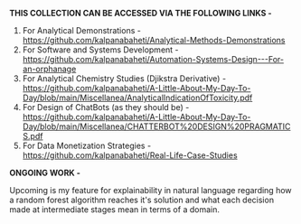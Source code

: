 
**THIS COLLECTION CAN BE ACCESSED VIA THE FOLLOWING LINKS -**

1. For Analytical Demonstrations - https://github.com/kalpanabaheti/Analytical-Methods-Demonstrations
2. For Software and Systems Development - https://github.com/kalpanabaheti/Automation-Systems-Design---For-an-orphanage
3. For Analytical Chemistry Studies (Djikstra Derivative) - https://github.com/kalpanabaheti/A-Little-About-My-Day-To-Day/blob/main/Miscellanea/AnalyticalIndicationOfToxicity.pdf
4. For Design of ChatBots (as they should be) - https://github.com/kalpanabaheti/A-Little-About-My-Day-To-Day/blob/main/Miscellanea/CHATTERBOT%20DESIGN%20PRAGMATICS.pdf
5. For Data Monetization Strategies - https://github.com/kalpanabaheti/Real-Life-Case-Studies

**ONGOING WORK -**

Upcoming is my feature for explainability in natural language regarding how a random forest algorithm reaches it's solution and what each decision made at intermediate stages mean in terms of a domain. 

